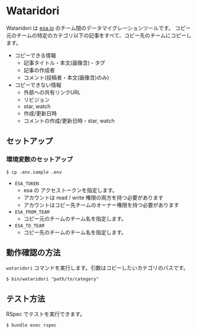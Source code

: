 # Wataridori

Wataridori は [esa.io](https://esa.io/) のチーム間のデータマイグレーションツールです。
コピー元のチームの特定のカテゴリ以下の記事をすべて、コピー先のチームにコピーします。

* コピーできる情報
  * 記事タイトル・本文(画像含)・タグ
  * 記事の作成者
  * コメント(投稿者・本文(画像含)のみ)
* コピーできない情報
  * 外部への共有リンクURL
  * リビジョン
  * star, watch
  * 作成/更新日時
  * コメントの作成/更新日時・star, watch

## セットアップ

### 環境変数のセットアップ

```
$ cp .env.sample .env
```

* `ESA_TOKEN`
  * esa の アクセストークンを指定します。
  * アカウントは read / write 権限の両方を持つ必要があります
  * アカウントはコピー先チームのオーナー権限を持つ必要があります
* `ESA_FROM_TEAM`
  * コピー元のチームのチーム名を指定します。
* `ESA_TO_TEAM`
  * コピー先のチームのチーム名を指定します。

## 動作確認の方法

`wataridori` コマンドを実行します。引数はコピーしたいカテゴリのパスです。

```shell
$ bin/wataridori "path/to/category"
```

## テスト方法

RSpec でテストを実行できます。

```
$ bundle exec rspec
```

